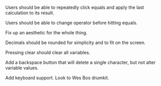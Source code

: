 Users should be able to repeatedly click equals and apply the last calculation
to its result.

Users should be able to change operator before hitting equals.

Fix up an aesthetic for the whole thing.

Decimals should be rounded for simplicity and to fit on the screen.

Pressing clear should clear all variables.

Add a backspace button that will delete a single character, but not alter
variable values.

Add keyboard support. Look to Wes Bos drumkit.
